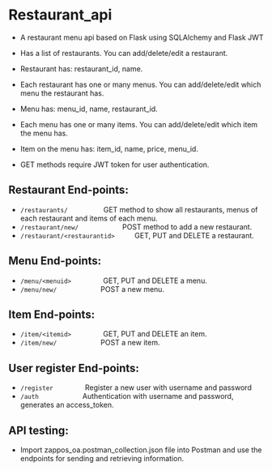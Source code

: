 # Restaurant_api  
* A restaurant menu api based on Flask using SQLAlchemy and Flask JWT

* Has a list of restaurants. You can add/delete/edit a restaurant.  
* Restaurant has: restaurant_id, name.  
* Each restaurant has one or many menus. You can add/delete/edit which menu the restaurant has.  
* Menu has: menu_id, name, restaurant_id. 
* Each menu has one or many items. You can add/delete/edit which item the menu has.  
* Item on the menu has: item_id, name, price, menu_id.
* GET methods require JWT token for user authentication.  
 

## Restaurant End-points:
* `/restaurants/`&nbsp;&nbsp;&nbsp;&nbsp;&nbsp;&nbsp;&nbsp;&nbsp;&nbsp;&nbsp;&nbsp;&nbsp;&nbsp;&nbsp;&nbsp;&nbsp;&nbsp; GET method to show all restaurants, menus of each restaurant and items of each menu.
* `/restaurant/new/`&nbsp;&nbsp;&nbsp;&nbsp;&nbsp;&nbsp;&nbsp;&nbsp;&nbsp;&nbsp;&nbsp;&nbsp;&nbsp;&nbsp;&nbsp;&nbsp;&nbsp;&nbsp;&nbsp;&nbsp;&nbsp; POST method to add a new restaurant.
* `/restaurant/<restaurantid>`&nbsp;&nbsp;&nbsp;&nbsp;&nbsp;&nbsp;&nbsp;&nbsp;&nbsp; GET, PUT and DELETE a restaurant.


## Menu End-points:
* `/menu/<menuid>`&nbsp;&nbsp;&nbsp;&nbsp;&nbsp;&nbsp;&nbsp;&nbsp;&nbsp;&nbsp;&nbsp;&nbsp;&nbsp;&nbsp;&nbsp; GET, PUT and DELETE a menu.  
* `/menu/new/`&nbsp;&nbsp;&nbsp;&nbsp;&nbsp;&nbsp;&nbsp;&nbsp;&nbsp;&nbsp;&nbsp;&nbsp;&nbsp;&nbsp;&nbsp;&nbsp;&nbsp;&nbsp;&nbsp;&nbsp;&nbsp; POST a new menu.


## Item End-points:
* `/item/<itemid>`&nbsp;&nbsp;&nbsp;&nbsp;&nbsp;&nbsp;&nbsp;&nbsp;&nbsp;&nbsp;&nbsp;&nbsp;&nbsp;&nbsp;&nbsp; GET, PUT and DELETE an item.  
* `/item/new/`&nbsp;&nbsp;&nbsp;&nbsp;&nbsp;&nbsp;&nbsp;&nbsp;&nbsp;&nbsp;&nbsp;&nbsp;&nbsp;&nbsp;&nbsp;&nbsp;&nbsp;&nbsp;&nbsp;&nbsp;&nbsp; POST a new item.

## User register End-points:
* `/register`&nbsp;&nbsp;&nbsp;&nbsp;&nbsp;&nbsp;&nbsp;&nbsp;&nbsp;&nbsp;&nbsp;&nbsp;&nbsp;&nbsp;&nbsp; Register a new user with username and password
* `/auth`&nbsp;&nbsp;&nbsp;&nbsp;&nbsp;&nbsp;&nbsp;&nbsp;&nbsp;&nbsp;&nbsp;&nbsp;&nbsp;&nbsp;&nbsp;&nbsp;&nbsp;&nbsp;&nbsp;&nbsp;&nbsp; Authentication with username and password, generates an access_token.

## API testing:
* Import zappos_oa.postman_collection.json file into Postman and use the endpoints for sending and retrieving information.
